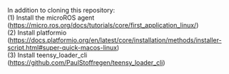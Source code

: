 In addition to cloning this repository:\
(1) Install the microROS agent (https://micro.ros.org/docs/tutorials/core/first_application_linux/) \
(2) Install platformio (https://docs.platformio.org/en/latest/core/installation/methods/installer-script.html#super-quick-macos-linux) \
(3) Install teensy_loader_cli (https://github.com/PaulStoffregen/teensy_loader_cli)

